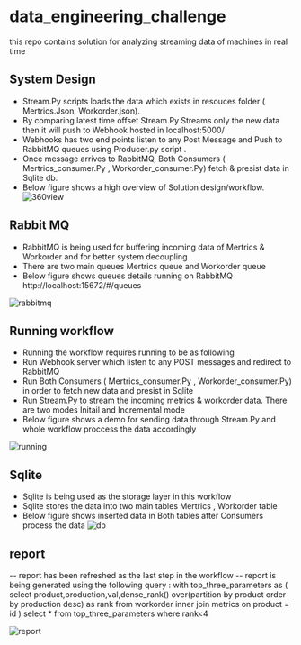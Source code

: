 # data_engineering_challenge
this repo contains solution for analyzing streaming data of machines in real time

## System Design 
- Stream.Py scripts loads the data which exists in resouces folder ( Mertrics.Json, Workorder.json). 
- By comparing latest time offset Stream.Py Streams only the new data then it will push to Webhook hosted in localhost:5000/
- Webhooks has two end points listen to any Post Message and Push to RabbitMQ queues using Producer.py script . 
- Once message arrives to RabbitMQ, Both Consumers ( Mertrics_consumer.Py , Workorder_consumer.Py) fetch & presist data in Sqlite db. 
- Below figure shows a high overview of Solution design/workflow.  
![360view](https://user-images.githubusercontent.com/18703395/213935687-70af8f6b-d2f9-4bf4-898b-5f7032e517ac.png)

## Rabbit MQ
- RabbitMQ is being used for buffering incoming data of Mertrics & Workorder and for better system decoupling
- There are two main queues Mertrics queue and Workorder queue 
-  Below figure shows queues details running on RabbitMQ http://localhost:15672/#/queues

![rabbitmq](https://user-images.githubusercontent.com/18703395/213935695-157f2985-9376-4b8f-b7d6-3727167e4c6d.png)

## Running workflow
- Running the workflow requires running to be as following 
- Run Webhook server which listen to any POST messages and redirect to RabbitMQ
- Run Both Consumers ( Mertrics_consumer.Py , Workorder_consumer.Py) in order to fetch new data and presist in Sqlite
- Run Stream.Py to stream the incoming metrics & workorder data. There are two modes Initail and Incremental mode 
- Below figure shows a demo for sending data through Stream.Py and whole workflow proccess the data accordingly 

![running](https://user-images.githubusercontent.com/18703395/213935698-503c2a2d-c43a-418c-a2b3-f5294be07636.png)

## Sqlite
- Sqlite is being used as the storage layer in this workflow 
- Sqlite stores the data into two main tables Mertrics , Workorder table 
- Below figure shows inserted data in Both tables after Consumers process the data 
![db](https://user-images.githubusercontent.com/18703395/213935721-4cf2ffbc-a4e0-403f-ba43-5fb777b9b46b.png)

## report
-- report has been refreshed as the last step in the workflow 
-- report is being generated using the following query : 
with top_three_parameters as (
select  product,production,val,dense_rank() over(partition by product order by production desc) as rank 
from workorder inner join metrics 
on product = id
) select * from top_three_parameters where rank<4


![report](https://user-images.githubusercontent.com/18703395/213935728-3f047724-a392-48fe-8e8d-c2ef1b322f79.png)

